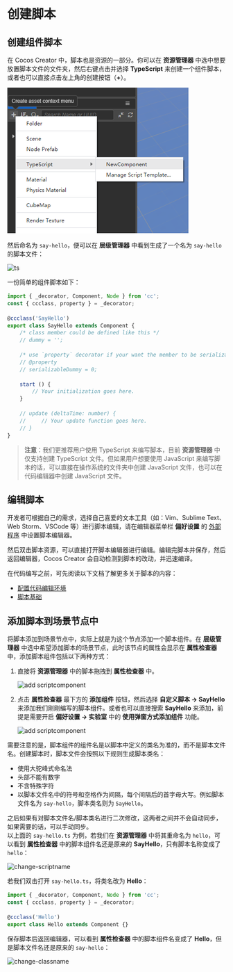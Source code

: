 # 创建脚本

## 创建组件脚本

在 Cocos Creator 中，脚本也是资源的一部分。你可以在 **资源管理器** 中选中想要放置脚本文件的文件夹，然后右键点击并选择 **TypeScript** 来创建一个组件脚本，或者也可以直接点击左上角的创建按钮（**+**）。

![create-script](setup/create-script.png)

然后命名为 `say-hello`，便可以在 **层级管理器** 中看到生成了一个名为 `say-hello` 的脚本文件：

![ts](setup/ts.png)

一份简单的组件脚本如下：

```TypeScript
import { _decorator, Component, Node } from 'cc';
const { ccclass, property } = _decorator;

@ccclass('SayHello')
export class SayHello extends Component {
    /* class member could be defined like this */
    // dummy = '';

    /* use `property` decorator if your want the member to be serializable */
    // @property
    // serializableDummy = 0;

    start () {
        // Your initialization goes here.
    }

    // update (deltaTime: number) {
    //     // Your update function goes here.
    // }
}
```

> **注意**：我们更推荐用户使用 TypeScript 来编写脚本，目前 **资源管理器** 中仅支持创建 TypeScript 文件。但如果用户想要使用 JavaScript 来编写脚本的话，可以直接在操作系统的文件夹中创建 JavaScript 文件，也可以在代码编辑器中创建 JavaScript 文件。

## 编辑脚本

开发者可根据自己的需求，选择自己喜爱的文本工具（如：Vim、Sublime Text、Web Storm、VSCode 等）进行脚本编辑，请在编辑器菜单栏 **偏好设置** 的 [外部程序](../editor/preferences/index.md#%E5%A4%96%E9%83%A8%E7%A8%8B%E5%BA%8F) 中设置脚本编辑器。

然后双击脚本资源，可以直接打开脚本编辑器进行编辑。编辑完脚本并保存，然后返回编辑器，Cocos Creator 会自动检测到脚本的改动，并迅速编译。

在代码编写之前，可先阅读以下文档了解更多关于脚本的内容：

- [配置代码编辑环境](coding-setup.md)
- [脚本基础](basic.md)

## 添加脚本到场景节点中

将脚本添加到场景节点中，实际上就是为这个节点添加一个脚本组件。在 **层级管理器** 中选中希望添加脚本的场景节点，此时该节点的属性会显示在 **属性检查器** 中，添加脚本组件包括以下两种方式：

1. 直接将 **资源管理器** 中的脚本拖拽到 **属性检查器** 中。

    ![add scriptcomponent](setup/add-script-component.png)

2. 点击 **属性检查器** 最下方的 **添加组件** 按钮，然后选择 **自定义脚本 -> SayHello** 来添加我们刚刚编写的脚本组件。或者也可以直接搜索 **SayHello** 来添加，前提是需要开启 **偏好设置 -> 实验室** 中的 **使用弹窗方式添加组件** 功能。

    ![add scriptcomponent](setup/add-script-component2.png)

需要注意的是，脚本组件的组件名是以脚本中定义的类名为准的，而不是脚本文件名。创建脚本时，脚本文件会按照以下规则生成脚本类名：

- 使用大驼峰式命名法
- 头部不能有数字
- 不含特殊字符
- 以脚本文件名中的符号和空格作为间隔，每个间隔后的首字母大写。例如脚本文件名为 `say-hello`，脚本类名则为 `SayHello`。

之后如果有对脚本文件名/脚本类名进行二次修改，这两者之间并不会自动同步，如果需要的话，可以手动同步。<br>
以上面的 `say-hello.ts` 为例，若我们在 **资源管理器** 中将其重命名为 `hello`，可以看到 **属性检查器** 中的脚本组件名还是原来的 **SayHello**，只有脚本名称变成了 `hello`：

![change-scriptname](setup/change-scriptname.png)

若我们双击打开 `say-hello.ts`，将类名改为 **Hello**：

```TypeScript
import { _decorator, Component, Node } from 'cc';
const { ccclass, property } = _decorator;

@ccclass('Hello')
export class Hello extends Component {}
```

保存脚本后返回编辑器，可以看到 **属性检查器** 中的脚本组件名变成了 **Hello**，但是脚本文件名还是原来的 `say-hello`：

![change-classname](setup/change-classname.png)
